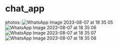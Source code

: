 # chat_app
photos:
![WhatsApp Image 2023-08-07 at 18 35 05](https://github.com/STORMPEGASUS/Chatapp/assets/84672906/4dfc12fe-cfb3-4127-ae18-599597d43f51)
![WhatsApp Image 2023-08-07 at 18 35 06](https://github.com/STORMPEGASUS/Chatapp/assets/84672906/62d4dc4e-431e-422d-a6f3-914cf0085f2e)
![WhatsApp Image 2023-08-07 at 18 35 07](https://github.com/STORMPEGASUS/Chatapp/assets/84672906/de5f56fa-6be2-4f42-ad3c-6363406ac0ba)
![WhatsApp Image 2023-08-07 at 18 35 08](https://github.com/STORMPEGASUS/Chatapp/assets/84672906/1076549b-ba28-454d-9409-057ed1e1200a)

